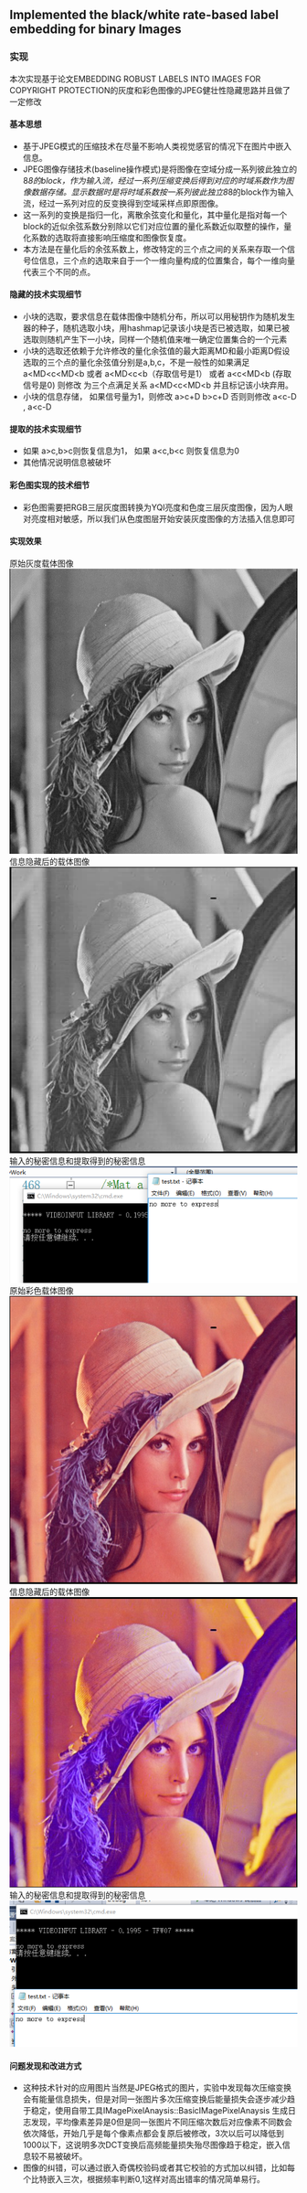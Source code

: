 ## Implemented the black/white rate-based label embedding for binary Images
### 实现
本次实现基于论文EMBEDDING ROBUST LABELS INTO IMAGES FOR COPYRIGHT PROTECTION的灰度和彩色图像的JPEG健壮性隐藏思路并且做了一定修改
#### 基本思想
+   基于JPEG模式的压缩技术在尽量不影响人类视觉感官的情况下在图片中嵌入信息。
+   JPEG图像存储技术(baseline操作模式)是将图像在空域分成一系列彼此独立的8*8的block，作为输入流，经过一系列压缩变换后得到对应的时域系数作为图像数据存储。显示数据时是将时域系数按一系列彼此独立8*8的block作为输入流，经过一系列对应的反变换得到空域采样点即原图像。
+   这一系列的变换是指归一化，离散余弦变化和量化，其中量化是指对每一个block的近似余弦系数分别除以它们对应位置的量化系数近似取整的操作，量化系数的选取将直接影响压缩度和图像恢复度。
+   本方法是在量化后的余弦系数上，修改特定的三个点之间的关系来存取一个信号位信息，三个点的选取来自于一个一维向量构成的位置集合，每个一维向量代表三个不同的点。

#### 隐藏的技术实现细节
+   小块的选取，要求信息在载体图像中随机分布，所以可以用秘钥作为随机发生器的种子，随机选取小块，用hashmap记录该小块是否已被选取，如果已被选取则随机产生下一小块，同样一个随机值来唯一确定位置集合的一个元素
+   小块的选取还依赖于允许修改的量化余弦值的最大距离MD和最小距离D假设选取的三个点的量化余弦值分别是a,b,c，不是一般性的如果满足 a<MD<c<MD<b 或者 a<MD<c<b（存取信号是1） 或者 a<c<MD<b (存取信号是0) 则修改 为三个点满足关系 a<MD<c<MD<b 并且标记该小块弃用。
+   小块的信息存储， 如果信号量为1，则修改 a>c+D b>c+D 否则则修改 a<c-D , a<c-D
#### 提取的技术实现细节
+   如果 a>c,b>c则恢复信息为1， 如果 a<c,b<c 则恢复信息为0
+   其他情况说明信息被破坏

#### 彩色图实现的技术细节
+   彩色图需要把RGB三层灰度图转换为YQI亮度和色度三层灰度图像，因为人眼对亮度相对敏感，所以我们从色度图层开始安装灰度图像的方法插入信息即可

#### 实现效果
原始灰度载体图像<Br>
![](disp_gray.PNG)<br>
信息隐藏后的载体图像<Br>
![](disp_secrete_gray.PNG)<br>
输入的秘密信息和提取得到的秘密信息<Br>
![](result_gray.PNG)<br>
原始彩色载体图像<Br>
![](disp_color.PNG)<br>
信息隐藏后的载体图像<Br>
![](disp_secrete_color.PNG)<br>
输入的秘密信息和提取得到的秘密信息<Br>
![](result_color.PNG)<br>

#### 问题发现和改进方式
+   这种技术针对的应用图片当然是JPEG格式的图片，实验中发现每次压缩变换会有能量信息损失，但是对同一张图片多次压缩变换后能量损失会逐步减少趋于稳定，使用自带工具IMagePixelAnaysis::BasicIMagePixelAnaysis 生成日志发现，平均像素差异是0但是同一张图片不同压缩次数后对应像素不同数会依次降低，开始几乎是每个像素点都会复原后被修改，3次以后可以降低到1000以下，这说明多次DCT变换后高频能量损失殆尽图像趋于稳定，嵌入信息较不易被破坏。
+   图像的纠错，可以通过嵌入奇偶校验码或者其它校验的方式加以纠错，比如每个比特嵌入三次，根据频率判断0,1这样对高出错率的情况简单易行。
